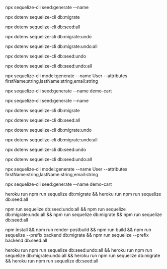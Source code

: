 <!-- development build command -->

<!-- new seed -->
npx sequelize-cli seed:generate --name <descriptive name>

<!-- run pending migrations -->
npx dotenv sequelize-cli db:migrate

<!-- run pending seeds -->
npx dotenv sequelize-cli db:seed:all

<!-- undo single migration -->
npx dotenv sequelize-cli db:migrate:undo

<!-- undo all migrations -->
npx dotenv sequelize-cli db:migrate:undo:all

<!-- undo a single seed -->
npx dotenv sequelize-cli db:seed:undo

<!-- undo all seeds -->
npx dotenv sequelize-cli db:seed:undo:all

<!-- create model and migration -->
npx sequelize-cli model:generate --name User --attributes firstName:string,lastName:string,email:string

<!-- create new seeder file -->
npx sequelize-cli seed:generate --name demo-cart

<!-- development build command -->

<!-- new seed -->
npx sequelize-cli seed:generate --name <descriptive name>

<!-- run pending migrations -->
npx dotenv sequelize-cli db:migrate

<!-- run pending seeds -->
npx dotenv sequelize-cli db:seed:all

<!-- undo single migration -->
npx dotenv sequelize-cli db:migrate:undo

<!-- undo all migrations -->
npx dotenv sequelize-cli db:migrate:undo:all

<!-- undo a single seed -->
npx dotenv sequelize-cli db:seed:undo

<!-- undo all seeds -->
npx dotenv sequelize-cli db:seed:undo:all

<!-- create model and migration -->
npx sequelize-cli model:generate --name User --attributes firstName:string,lastName:string,email:string

<!-- create new seeder file -->
npx sequelize-cli seed:generate --name demo-cart


<!-- heroku run pending migrations and seeds command -->
heroku run npm run sequelize db:migrate && heroku run npm run sequelize db:seed:all

<!-- Heroku production run pending migrations -->
npm run sequelize db:seed:undo:all && npm run sequelize db:migrate:undo:all && npm run sequelize db:migrate && npm run sequelize db:seed:all

npm install && npm run render-postbuild && npm run build && npm run sequelize --prefix backend db:migrate && npm run sequelize --prefix backend db:seed:all



<!-- heroku undo all migrations and seed and redo again -->
heroku run npm run sequelize db:seed:undo:all && heroku run npm run sequelize db:migrate:undo:all && heroku run npm run sequelize db:migrate && heroku run npm run sequelize db:seed:all